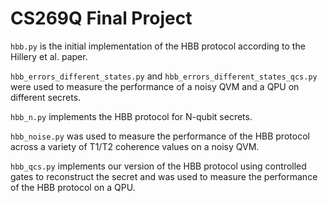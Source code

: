 # CS269Q Final Project
`hbb.py` is the initial implementation of the HBB protocol according to the Hillery et al. paper.

`hbb_errors_different_states.py` and `hbb_errors_different_states_qcs.py` were used to measure the performance of a noisy QVM and a QPU on different secrets.

`hbb_n.py` implements the HBB protocol for N-qubit secrets.

`hbb_noise.py` was used to measure the performance of the HBB protocol across a variety of T1/T2 coherence values on a noisy QVM.

`hbb_qcs.py` implements our version of the HBB protocol using controlled gates to reconstruct the secret and was used to measure the performance of the HBB protocol on a QPU.

